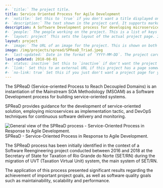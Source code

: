 ```yaml
---
#- `title:` The project title.
title: Service Oriented Process for Agile Development
#- `notitle:` Set this to `true` if you don't want a title displayed on the project card. Optional.
#- `description:` The text shown in the project card. It supports markdown.
description: A Software Development process for developing microservices following the Service-orientation principles.
#- `people:` The people working on the project. This is a list of keys from the `_data/people.yml` file.
#- `layout: project` This sets the layout of the actual project page. It should be set to `project`.
layout: project
#- `image:` The URL of an image for the project. This is shown on both the project page and the project card. Optional.
image: /img/projects/spread/SPReaD_Triad.jpeg
#- `last-updated:` Date in the format of `YYYY-MM-DD`. The project cards are sorted by this, most recent first.
last-updated: 2018-08-01
#- `status: inactive` Set this to `inactive` if don't want the project to appear on the front page. Just ignore it otherwise.
#- `link:` Set this to an external URL if this project has a page somewhere else on the web. If you don't have a `link:`, then the content of this markdown file (below the YAML frontmatter) will be this project's page.
#- `no-link: true` Set this if you just don't want a project page for your project.
---
```



The SPReaD (Service-oriented Process to Reach Decoupled Domains) is an instantiation of the Mainstream SOA Methodology (MSOAM) as a Software Development process for building service-oriented systems.

SPReaD provides guidance for the development of service-oriented solution, employing microservices as implementation tactic, and DevOpS techniques for continuous software delivery and monitoring.

<div class="img_row">
    <img class="col three left" src="{{ site.baseurl }}/img/projects/spread/SPReaD_Agile.jpeg" 
    alt="General view of the SPReaD process - Service-Oriented Process in Response to Agile Development." title="SPReaD Process"/>
</div>
<div class="col three caption">
    SPReaD - Service-Oriented Process in Response to Agile Development.
</div>

The SPReaD process has been initially identified in the context of a Software Reengineering project conducted between 2016 and 2018 at the Secretary of State for Taxation of Rio Grande do Norte (SET/RN) during the migration of UVT (Taxation Virtual Unit) system, the main system of SET/RN.

The application of this process presented significant results regarding the achievement of important project goals, as well as software quality goals such as maintainability, scalability and performance.
